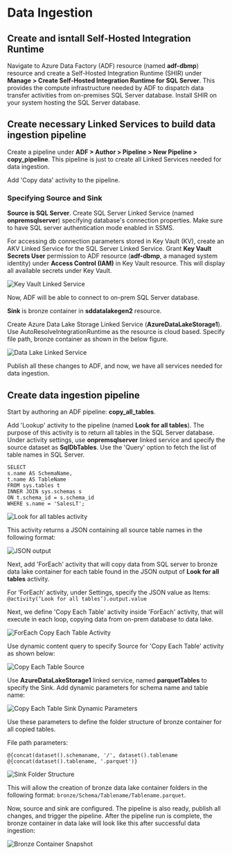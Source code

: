 # Data Ingestion

## Create and isntall Self-Hosted Integration Runtime

Navigate to Azure Data Factory (ADF) resource (named **adf-dbmp**) resource and create a Self-Hosted Integration Runtime (SHIR) under __Manage > Create Self-Hosted Integration Runtime for SQL Server__. This provides the compute infrastructure needed by ADF to dispatch data transfer activities from on-premises SQL Server database. Install SHIR on your system hosting the SQL Server database. 


## Create necessary Linked Services to build data ingestion pipeline

Create a pipeline under __ADF > Author > Pipeline > New Pipeline > copy_pipeline__. This pipeline is just to create all Linked Services needed for data ingestion.

Add 'Copy data' activity to the pipeline.

### Specifying Source and Sink

__Source is SQL Server__. Create SQL Server Linked Service (named **onpremsqlserver**) specifying database's connection properties. Make sure to have SQL server authentication mode enabled in SSMS.


For accessing db connection parameters stored in Key Vault (KV), create an AKV Linked Service for the SQL Server Linked Service. Grant __Key Vault Secrets User__ permission to ADF resource (__adf-dbmp__, a managed system identity) under __Access Control (IAM)__ in Key Vault resource. This will display all available secrets under Key Vault.

![Key Vault Linked Service](./img/key-vault-linked-service.png)

Now, ADF will be able to connect to on-prem SQL Server database.

**Sink** is bronze container in **sddatalakegen2** resource.

Create Azure Data Lake Storage Linked Service (__AzureDataLakeStorage1__). Use AutoResolveIntegrationRuntime as the resource is cloud based. Specify file path, bronze container as shown in the below figure.

![Data Lake Linked Service](./img/data-lake-linked-service.png)

Publish all these changes to ADF, and now, we have all services needed for data ingestion.


## Create data ingestion pipeline

Start by authoring an ADF pipeline: **copy_all_tables**. 

Add 'Lookup' activity to the pipeline (named **Look for all tables**). The purpose of this activity is to return all tables in the SQL Server database. Under activity settings, use **onpremsqlserver** linked service and specify the source dataset as **SqlDbTables**. Use the 'Query' option to fetch the list of table names in SQL Server.

```
SELECT
s.name AS SchemaName,
t.name AS TableName
FROM sys.tables t
INNER JOIN sys.schemas s
ON t.schema_id = s.schema_id
WHERE s.name = 'SalesLT';
```

![Look for all tables activity](./img/look-for-all-tables-activity.png)

This activity returns a JSON containing all source table names in the following format:

![JSON output](./img/json-output.png)

Next, add 'ForEach' activity that will copy data from SQL server to bronze data lake container for each table found in the JSON output of **Look for all tables** activity.

For ‘ForEach’ activity, under Settings, specify the JSON value as Items: 
`@activity(‘Look for all tables’).output.value`

Next, we define 'Copy Each Table' activity inside 'ForEach' activity, that will execute in each loop, copying data from on-prem database to data lake.

![ForEach Copy Each Table Activity](./img/foreach-copy-each-table-activity.png)

Use dynamic content query to specify Source for 'Copy Each Table' activity as shown below:

![Copy Each Table Source](./img/copy-each-table-source.png)

Use **AzureDataLakeStorage1** linked service, named **parquetTables** to specify the Sink. Add dynamic parameters for schema name and table name:

![Copy Each Table Sink Dynamic Parameters](./img/copy-each-table-sink-dyn-params.png)

Use these parameters to define the folder structure of bronze container for all copied tables.

File path parameters:
```
@{concat(dataset().schemaname, '/', dataset().tablename
@{concat(dataset().tablename, '.parquet')}
```

![Sink Folder Structure](./img/sink-folder-structure.png)

This will allow the creation of bronze data lake container folders in the following format: `bronze/Schema/Tablename/Tablename.parquet`.

Now, source and sink are configured. The pipeline is also ready, publish all changes, and trigger the pipeline. After the pipeline run is complete, the bronze container in data lake will look like this after successful data ingestion:

![Bronze Container Snapshot](./img/bronze-container-snapshot.png)

